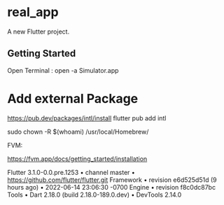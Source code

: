 # real_app

A new Flutter project.

## Getting Started

Open Terminal : open -a Simulator.app


# Add external Package

https://pub.dev/packages/intl/install
flutter pub add intl 


sudo chown -R $(whoami) /usr/local/Homebrew/ 


FVM:

https://fvm.app/docs/getting_started/installation


Flutter 3.1.0-0.0.pre.1253 • channel master •
https://github.com/flutter/flutter.git
Framework • revision e6d525d51d (9 hours ago) • 2022-06-14 23:06:30 -0700
Engine • revision f8c0dc87bc
Tools • Dart 2.18.0 (build 2.18.0-189.0.dev) • DevTools 2.14.0
